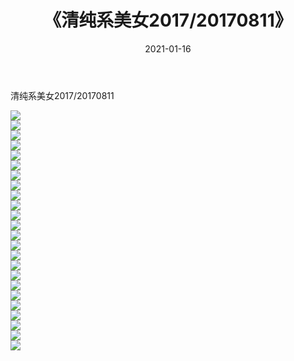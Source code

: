 ﻿---
layout: post
title:  《清纯系美女2017/20170811》
date:   2021-01-16
img: http://img.660000.xyz/Sharelink/清纯系美女/2017/20170811/000.jpg
categories: [美女, 清纯, 唯美]
---

清纯系美女2017/20170811

 ![](http://img.660000.xyz/Sharelink/清纯系美女/2017/20170811/001.jpg) <br>![](http://img.660000.xyz/Sharelink/清纯系美女/2017/20170811/002.jpg) <br>![](http://img.660000.xyz/Sharelink/清纯系美女/2017/20170811/003.jpg) <br>![](http://img.660000.xyz/Sharelink/清纯系美女/2017/20170811/004.jpg) <br>![](http://img.660000.xyz/Sharelink/清纯系美女/2017/20170811/005.jpg) <br>![](http://img.660000.xyz/Sharelink/清纯系美女/2017/20170811/006.jpg) <br>![](http://img.660000.xyz/Sharelink/清纯系美女/2017/20170811/007.jpg) <br>![](http://img.660000.xyz/Sharelink/清纯系美女/2017/20170811/008.jpg) <br>![](http://img.660000.xyz/Sharelink/清纯系美女/2017/20170811/009.jpg) <br>![](http://img.660000.xyz/Sharelink/清纯系美女/2017/20170811/010.jpg) <br>![](http://img.660000.xyz/Sharelink/清纯系美女/2017/20170811/011.jpg) <br>![](http://img.660000.xyz/Sharelink/清纯系美女/2017/20170811/012.jpg) <br>![](http://img.660000.xyz/Sharelink/清纯系美女/2017/20170811/013.jpg) <br>![](http://img.660000.xyz/Sharelink/清纯系美女/2017/20170811/014.jpg) <br>![](http://img.660000.xyz/Sharelink/清纯系美女/2017/20170811/015.jpg) <br>![](http://img.660000.xyz/Sharelink/清纯系美女/2017/20170811/016.jpg) <br>![](http://img.660000.xyz/Sharelink/清纯系美女/2017/20170811/017.jpg) <br>![](http://img.660000.xyz/Sharelink/清纯系美女/2017/20170811/018.jpg) <br>![](http://img.660000.xyz/Sharelink/清纯系美女/2017/20170811/019.jpg) <br>![](http://img.660000.xyz/Sharelink/清纯系美女/2017/20170811/020.jpg) <br>![](http://img.660000.xyz/Sharelink/清纯系美女/2017/20170811/021.jpg) <br>![](http://img.660000.xyz/Sharelink/清纯系美女/2017/20170811/022.jpg) <br>![](http://img.660000.xyz/Sharelink/清纯系美女/2017/20170811/023.jpg) <br>![](http://img.660000.xyz/Sharelink/清纯系美女/2017/20170811/024.jpg) <br>
